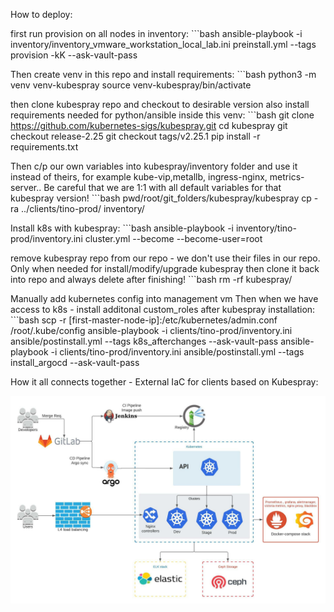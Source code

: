 How to deploy:

first run provision on all nodes in inventory:
    ```bash
    ansible-playbook -i inventory/inventory_vmware_workstation_local_lab.ini preinstall.yml --tags provision -kK --ask-vault-pass

Then create venv in this repo and install requirements:
    ```bash
    python3 -m venv venv-kubespray
    source venv-kubespray/bin/activate

then clone kubespray repo and checkout to desirable version also install requirements needed for python/ansible inside this venv: 
    ```bash
    git clone https://github.com/kubernetes-sigs/kubespray.git
    cd kubespray
    git checkout release-2.25
    git checkout tags/v2.25.1
    pip install -r requirements.txt


Then c/p our own variables into kubespray/inventory folder and use it instead of theirs, for example kube-vip,metallb, ingress-nginx, metrics-server..
Be careful that we are 1:1 with all default variables for that kubespray version!
    ```bash
    pwd/root/git_folders/kubespray/kubespray
    cp -ra ../clients/tino-prod/ inventory/

Install k8s with kubespray:
    ```bash
    ansible-playbook -i inventory/tino-prod/inventory.ini cluster.yml --become --become-user=root


remove kubespray repo from our repo - we don't use their files in our repo.
Only when needed for install/modify/upgrade kubespray then clone it back into repo and always delete after finishing!
    ```bash
    rm -rf kubespray/

Manually add kubernetes config into management vm
Then when we have access to k8s - install additonal custom_roles after kubespray installation:
    ```bash
    scp -r [first-master-node-ip]:/etc/kubernetes/admin.conf /root/.kube/config
    ansible-playbook -i clients/tino-prod/inventory.ini ansible/postinstall.yml --tags k8s_afterchanges --ask-vault-pass
    ansible-playbook -i clients/tino-prod/inventory.ini ansible/postinstall.yml --tags install_argocd --ask-vault-pass


How it all connects together -  External IaC for clients based on Kubespray:

![alt text](./tino-external-iac.jpeg?raw=true "Cratis Kubernetes Enviroment")

